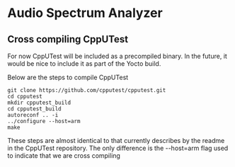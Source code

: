 # Audio Spectrum Analyzer


## Cross compiling CppUTest
For now CppUTest will be included as a precompiled binary. In the future, it would be nice to include it as part of the Yocto build.

Below are the steps to compile CppUTest
```
git clone https://github.com/cpputest/cpputest.git
cd cpputest
mkdir cpputest_build
cd cpputest_build
autoreconf .. -i
../configure --host=arm
make
```

These steps are almost identical to that currently describes by the readme in the CppUTest repository. The only difference is the --host=arm flag used to indicate that we are cross compiling
